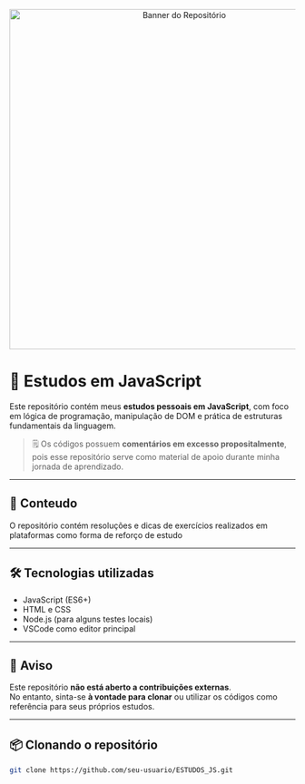 <!-- Banner ou imagem ilustrativa -->
<p align="center">
  <img src="https://t4.ftcdn.net/jpg/07/89/14/97/360_F_789149781_HFdar6mopF5tynW88pawGqI4n7M6GIyG.jpg" alt="Banner do Repositório" width="600"/>
</p>

# 🧠 Estudos em JavaScript

Este repositório contém meus **estudos pessoais em JavaScript**, com foco em lógica de programação, manipulação de DOM e prática de estruturas fundamentais da linguagem.

> 🗒️ Os códigos possuem **comentários em excesso propositalmente**, pois esse repositório serve como material de apoio durante minha jornada de aprendizado.

---

## 📁 Conteudo

O repositório contém resoluções e dicas de exercícios realizados em plataformas como forma de reforço de estudo

---

## 🛠 Tecnologias utilizadas

- JavaScript (ES6+)
- HTML e CSS
- Node.js (para alguns testes locais)
- VSCode como editor principal

---

## 📌 Aviso

Este repositório **não está aberto a contribuições externas**.  
No entanto, sinta-se **à vontade para clonar** ou utilizar os códigos como referência para seus próprios estudos.

---

## 📦 Clonando o repositório

```bash
git clone https://github.com/seu-usuario/ESTUDOS_JS.git
